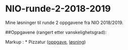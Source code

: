 # NIO-runde-2-2018-2019
Mine løsninger til runde 2 oppgavene fra NIO 2018/2019.

##Oppgavene (rangert etter vanskelighetsgrad):

Markup : * Pizzatur ([oppgave](oppgaver/Pizzatur%20(no).pdf), [løsning](losninger/Pizzatur.cpp))
